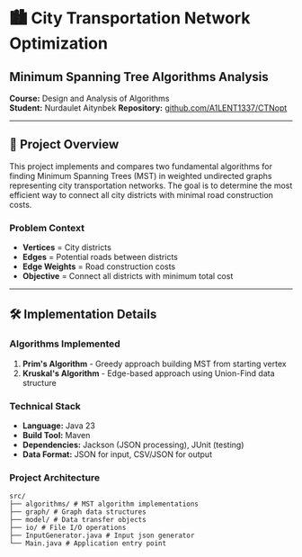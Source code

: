 # 🏙️ City Transportation Network Optimization
## Minimum Spanning Tree Algorithms Analysis

**Course:** Design and Analysis of Algorithms  
**Student:** Nurdaulet Aitynbek 
**Repository:** [github.com/A1LENT1337/CTNopt](https://github.com/A1LENT1337/CTNopt)

---

## 🎯 Project Overview

This project implements and compares two fundamental algorithms for finding Minimum Spanning Trees (MST) in weighted undirected graphs representing city transportation networks. The goal is to determine the most efficient way to connect all city districts with minimal road construction costs.

### Problem Context
- **Vertices** = City districts
- **Edges** = Potential roads between districts
- **Edge Weights** = Road construction costs
- **Objective** = Connect all districts with minimum total cost

---

## 🛠️ Implementation Details

### Algorithms Implemented
1. **Prim's Algorithm** - Greedy approach building MST from starting vertex
2. **Kruskal's Algorithm** - Edge-based approach using Union-Find data structure

### Technical Stack
- **Language:** Java 23
- **Build Tool:** Maven
- **Dependencies:** Jackson (JSON processing), JUnit (testing)
- **Data Format:** JSON for input, CSV/JSON for output

### Project Architecture
````
src/
├── algorithms/ # MST algorithm implementations
├── graph/ # Graph data structures
├── model/ # Data transfer objects
├── io/ # File I/O operations
├── InputGenerator.java # Input json generator
└── Main.java # Application entry point
````


